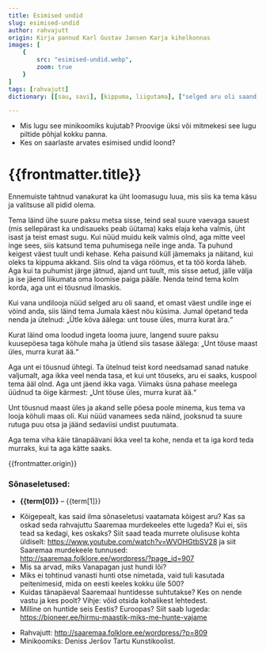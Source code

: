 ```yaml
---
title: Esimised undid
slug: esimised-undid
author: rahvajutt
origin: Kirja pannud Karl Gustav Jansen Karja kihelkonnas
images: [
    {
        src: "esimised-undid.webp",
        zoom: true
    }
]
tags: [rahvajutt]
dictionary: [[sau, savi], [kippuma, liigutama], ["selged aru oli saand, et omast väest", "oli selgelt mõistnud, et oma jõuga"], [touse, tõuse], [langend, heitnud], [sanad, sõnad], [vaga, vakka], [kärmest, valjusti], ["viha käie ta kohe", "viha käivat tema vastu, s.t olevat tema peale vihane"]]

---
```


<details-wrapper summary="Mõtlemiseks ja arutlemiseks" icon="IconCommunication">

- Mis lugu see minikoomiks kujutab? Proovige üksi või mitmekesi see lugu piltide põhjal kokku panna.
- Kes on saarlaste arvates esimised undid loond?

</details-wrapper>

<h1 class="story-h1">
    {{frontmatter.title}}
</h1>

Ennemuiste tahtnud vanakurat ka üht loomasugu luua, mis siis ka tema käsu ja valitsuse all pidid olema.

Tema läind ühe suure paksu metsa sisse, teind seal suure vaevaga sauest (mis sellepärast ka undisaueks peab üütama) kaks elaja keha valmis, üht isast ja teist emast sugu. Kui nüüd muidu keik valmis olnd, aga mitte veel inge sees, siis katsund tema puhumisega neile inge anda. Ta puhund keigest väest tuult undi kehase. Keha paisund küll jämemaks ja näitand, kui oleks ta kippuma akkand. Siis olnd ta väga röömus, et ta töö korda läheb. Aga kui ta puhumist järge jätnud, ajand unt tuult, mis sisse aetud, jälle välja ja ise jäend liikumata oma loomise paiga pääle. Nenda teind tema kolm korda, aga unt ei töusnud ilmaskis.

Kui vana undilooja nüüd selged aru oli saand, et omast väest undile inge ei vöind anda, siis läind tema Jumala käest nöu küsima. Jumal öpetand teda nenda ja ütelnud: „Ütle köva äälega: unt touse üles, murra kurat ära.“

Kurat läind oma loodud ingeta looma juure, langend suure paksu kuusepöesa taga köhule maha ja ütlend siis tasase äälega: „Unt töuse maast üles, murra kurat ää.“

Aga unt ei töusnud ühtegi. Ta ütelnud teist kord needsamad sanad natuke valjumalt, aga ikka veel nenda tasa, et kui unt töuseks, aru ei saaks, kuspool tema ääl olnd. Aga unt jäend ikka vaga. Viimaks üsna pahase meelega üüdnud ta öige kärmest: „Unt töuse üles, murra kurat ää.“

Unt töusnud maast üles ja akand selle pöesa poole minema, kus tema va looja köhuli maas oli. Kui nüüd vanamees seda näind, jooksnud ta suure rutuga puu otsa ja jäänd sedaviisi undist puutumata.

Aga tema viha käie tänapäävani ikka veel ta kohe, nenda et ta iga kord teda murraks, kui ta aga kätte saaks.


<div class="story-origin">
    {{frontmatter.origin}}
</div>

### <IconTextMessage class="inline" /> Sõnaseletused:

<ul class="list-disc list-inside">
    <li v-for="(term, i) in frontmatter.dictionary" :key="i">
        <strong>{{term[0]}}</strong> – {{term[1]}}
    </li>
</ul>

<details-wrapper summary="Mõtlemiseks ja arutlemiseks">

- Kõigepealt, kas said ilma sõnaseletusi vaatamata kõigest aru? Kas sa oskad seda rahvajuttu Saaremaa murdekeeles ette lugeda? Kui ei, siis tead sa kedagi, kes oskaks? Siit saad teada murrete olulisuse kohta üldiselt: https://www.youtube.com/watch?v=WVOHGtbSV28 ja siit Saaremaa murdekeele tunnused: http://saaremaa.folklore.ee/wordpress/?page_id=907
- Mis sa arvad, miks Vanapagan just hundi lõi?
- Miks ei tohtinud vanasti hunti otse nimetada, vaid tuli kasutada peitenimesid, mida on eesti keeles kokku üle 500?
- Kuidas tänapäeval Saaremaal huntidesse suhtutakse? Kes on nende vastu ja kes poolt? Vihje: võid otsida kohalikest lehtedest.
- Milline on huntide seis Eestis? Euroopas? Siit saab lugeda: https://bioneer.ee/hirmu-maastik-miks-me-hunte-vajame

</details-wrapper>


<details-wrapper summary="Allikad" class="text-sm" icon="IconSources">

- Rahvajutt: http://saaremaa.folklore.ee/wordpress/?p=809
- Minikoomiks: Deniss Jeršov Tartu Kunstikoolist.

</details-wrapper>

